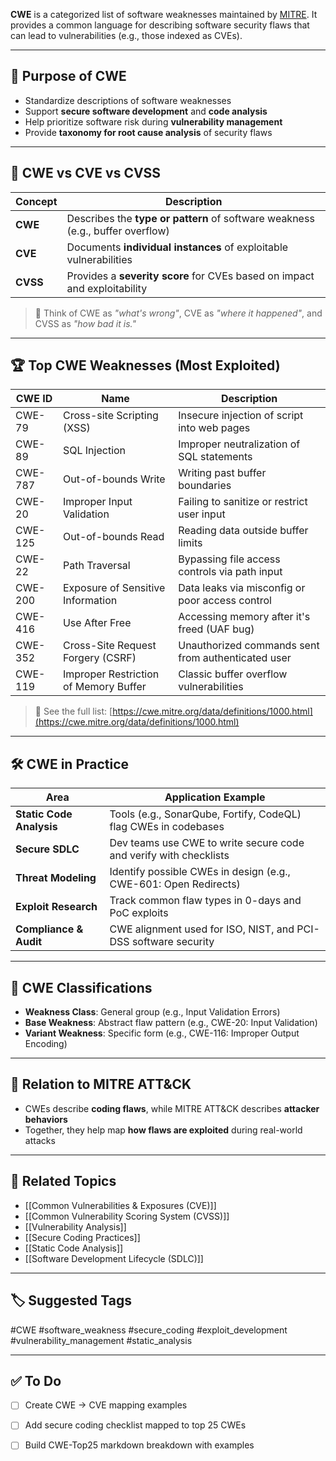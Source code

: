 **CWE** is a categorized list of software weaknesses maintained by [MITRE](https://cwe.mitre.org). It provides a common language for describing software security flaws that can lead to vulnerabilities (e.g., those indexed as CVEs).

---

## 🎯 Purpose of CWE

- Standardize descriptions of software weaknesses
- Support **secure software development** and **code analysis**
- Help prioritize software risk during **vulnerability management**
- Provide **taxonomy for root cause analysis** of security flaws

---

## 🧬 CWE vs CVE vs CVSS

| Concept | Description |
|--------|-------------|
| **CWE**  | Describes the **type or pattern** of software weakness (e.g., buffer overflow) |
| **CVE**  | Documents **individual instances** of exploitable vulnerabilities |
| **CVSS** | Provides a **severity score** for CVEs based on impact and exploitability |

> 📌 Think of CWE as *"what's wrong"*, CVE as *"where it happened"*, and CVSS as *"how bad it is."*

---

## 🏆 Top CWE Weaknesses (Most Exploited)

| CWE ID | Name                               | Description                                      |
|--------|------------------------------------|--------------------------------------------------|
| CWE-79 | Cross-site Scripting (XSS)         | Insecure injection of script into web pages      |
| CWE-89 | SQL Injection                      | Improper neutralization of SQL statements        |
| CWE-787| Out-of-bounds Write                | Writing past buffer boundaries                   |
| CWE-20 | Improper Input Validation          | Failing to sanitize or restrict user input       |
| CWE-125| Out-of-bounds Read                 | Reading data outside buffer limits               |
| CWE-22 | Path Traversal                     | Bypassing file access controls via path input    |
| CWE-200| Exposure of Sensitive Information  | Data leaks via misconfig or poor access control  |
| CWE-416| Use After Free                     | Accessing memory after it's freed (UAF bug)      |
| CWE-352| Cross-Site Request Forgery (CSRF)  | Unauthorized commands sent from authenticated user |
| CWE-119| Improper Restriction of Memory Buffer | Classic buffer overflow vulnerabilities       |

> 🔗 See the full list: [https://cwe.mitre.org/data/definitions/1000.html](https://cwe.mitre.org/data/definitions/1000.html)

---

## 🛠 CWE in Practice

| Area                     | Application Example                                                |
|--------------------------|---------------------------------------------------------------------|
| **Static Code Analysis** | Tools (e.g., SonarQube, Fortify, CodeQL) flag CWEs in codebases    |
| **Secure SDLC**          | Dev teams use CWE to write secure code and verify with checklists  |
| **Threat Modeling**      | Identify possible CWEs in design (e.g., CWE-601: Open Redirects)    |
| **Exploit Research**     | Track common flaw types in 0-days and PoC exploits                  |
| **Compliance & Audit**   | CWE alignment used for ISO, NIST, and PCI-DSS software security     |

---

## 🧠 CWE Classifications

- **Weakness Class**: General group (e.g., Input Validation Errors)
- **Base Weakness**: Abstract flaw pattern (e.g., CWE-20: Input Validation)
- **Variant Weakness**: Specific form (e.g., CWE-116: Improper Output Encoding)

---

## 🔐 Relation to MITRE ATT&CK

- CWEs describe **coding flaws**, while MITRE ATT&CK describes **attacker behaviors**
- Together, they help map **how flaws are exploited** during real-world attacks

---

## 🧠 Related Topics

- [[Common Vulnerabilities & Exposures (CVE)]]
- [[Common Vulnerability Scoring System (CVSS)]]
- [[Vulnerability Analysis]]
- [[Secure Coding Practices]]
- [[Static Code Analysis]]
- [[Software Development Lifecycle (SDLC)]]

---

## 🏷 Suggested Tags

#CWE #software_weakness #secure_coding #exploit_development #vulnerability_management #static_analysis

---

## ✅ To Do

- [ ] Create CWE → CVE mapping examples
- [ ] Add secure coding checklist mapped to top 25 CWEs
- [ ] Build CWE-Top25 markdown breakdown with examples

